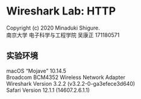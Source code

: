 # Wireshark Lab: HTTP

Copyright (c) 2020 Minaduki Shigure.  
南京大学 电子科学与工程学院 吴康正 171180571

## 实验环境

macOS “Mojave” 10.14.5  
Broadcom BCM4352 Wireless Network Adapter  
Wireshark Version 3.2.2 (v3.2.2-0-ga3efece3d640)  
Safari Version 12.1.1 (14607.2.6.1.1)
